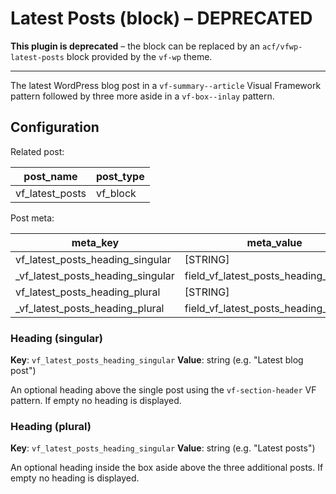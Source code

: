 # Latest Posts (block) – DEPRECATED

**This plugin is deprecated** – the block can be replaced by an `acf/vfwp-latest-posts` block provided by the `vf-wp` theme.

* * *

The latest WordPress blog post in a `vf-summary--article` Visual Framework pattern followed by three more aside in a `vf-box--inlay` pattern.

## Configuration

Related post:

| post_name | post_type |
| --------- | --------- |
| vf_latest_posts | vf_block |

Post meta:

| meta_key | meta_value |
| -------- | ---------- |
| vf_latest_posts_heading_singular | [STRING] |
| \_vf_latest_posts_heading_singular | field_vf_latest_posts_heading_singular |
| vf_latest_posts_heading_plural | [STRING] |
| \_vf_latest_posts_heading_plural | field_vf_latest_posts_heading_plural |

### Heading (singular)

**Key**: `vf_latest_posts_heading_singular`
**Value**: string (e.g. "Latest blog post")

An optional heading above the single post using the `vf-section-header` VF pattern. If empty no heading is displayed.

### Heading (plural)

**Key**: `vf_latest_posts_heading_singular`
**Value**: string (e.g. "Latest posts")

An optional heading inside the box aside above the three additional posts. If empty no heading is displayed.
